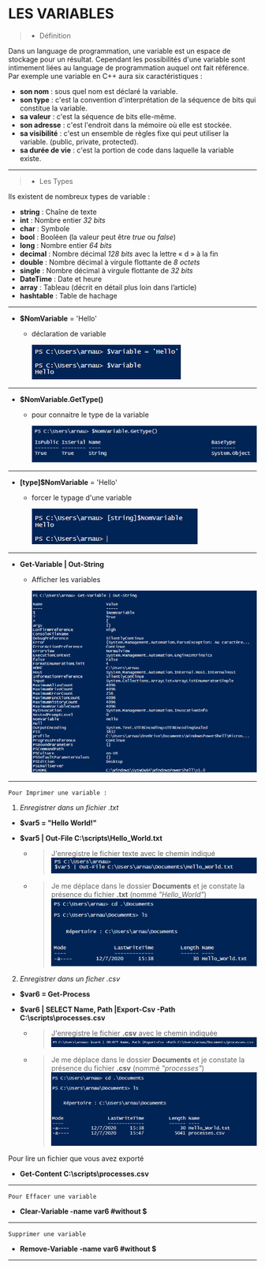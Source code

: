 # LES VARIABLES

>- Définition

  
  Dans un language de programmation, une variable est un espace de stockage pour un résultat. Cependant les possibilités d'une variable sont intimement liées au language de programmation auquel ont fait référence. Par exemple une variable en C++ aura six caractéristiques : 
  
  - **son nom** : sous quel nom est déclaré la variable.
  - **son type** : c'est la convention d'interprétation de la séquence de bits qui constitue la variable. 
  - **sa valeur** : c'est la séquence de bits elle-même.
  - **son adresse** : c'est l'endroit dans la mémoire où elle est stockée.
  - **sa visibilité** : c'est un ensemble de règles fixe qui peut utiliser la variable. (public, private, protected).
  - **sa durée de vie** : c'est la portion de code dans laquelle la variable existe.
---
>- Les Types
  
  Ils existent de nombreux types de variable : 

- **string** : Chaîne de texte
- **int** : Nombre entier *32 bits*
- **char** : Symbole
- **bool** : Booléen (la valeur peut être *true* ou *false*)
- **long** : Nombre entier *64 bits*
- **decimal** : Nombre décimal *128 bits* avec la lettre « d » à la fin
- **double** : Nombre décimal à virgule flottante de *8 octets*
- **single** : Nombre décimal à virgule flottante de *32 bits*
- **DateTime** : Date et heure
- **array** : Tableau (décrit en détail plus loin dans l’article)
- **hashtable** : Table de hachage


---

- **$NomVariable** = 'Hello'
    - déclaration de variable


        ![](Images/nomvariable.PNG)
---
- **$NomVariable.GetType()**
  - pour connaitre le type de la variable

    ![](Images/typevariable.PNG)
---
- **[type]$NomVariable** = 'Hello'
  - forcer le typage d'une variable
  
    ![](Images/typeforce.PNG)

---

- **Get-Variable | Out-String**
  - Afficher les variables
  
    ![](Images/getvariable.PNG)

---
    Pour Imprimer une variable :

1. *Enregistrer dans un fichier .txt*
- **$var5 = "Hello World!"**
- **$var5 | Out-File C:\scripts\Hello_World.txt**
  
    - >J'enregistre le fichier texte avec le chemin indiqué
  ![](Images/1.PNG) 

    - >Je me déplace dans le dossier **Documents** et je constate la présence du fichier **.txt** (nommé *"Hello_World"*)
![](Images/2.PNG)


2. *Enregistrer dans un ficher .csv*
- **$var6 = Get-Process**
- **$var6 | SELECT Name, Path |Export-Csv -Path C:\scripts\processes.csv**

    - > J'enregistre le fichier **.csv** avec le chemin indiquée
  ![](Images/3.PNG)

     - > Je me déplace dans le dossier **Documents** et je constate la présence du fichier **.csv** (nommé *"processes"*)
  ![](Images/4.PNG)

Pour lire un fichier que vous avez exporté
- **Get-Content C:\scripts\processes.csv**

---
    Pour Effacer une variable

- **Clear-Variable -name var6 #without $**

---
    Supprimer une variable
- **Remove-Variable -name var6 #without $**

---